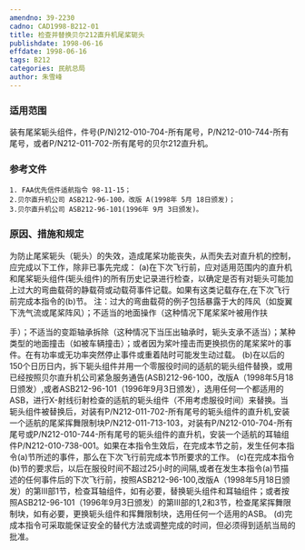 ```yaml
---
amendno: 39-2230
cadno: CAD1998-B212-01
title: 检查并替换贝尔212直升机尾桨轭头
publishdate: 1998-06-16
effdate: 1998-06-16
tags: B212
categories: 民航总局
author: 朱雪峰
---
```


### 适用范围 
装有尾桨轭头组件，件号(P/N)212-010-704-所有尾号，P/N212-010-744-所有尾号，或者P/N212-011-702-所有尾号的贝尔212直升机。

<!--more-->
### 参考文件
    1. FAA优先信件适航指令 98-11-15；
    2.贝尔直升机公司 ASB212-96-100，改版 A(1998年 5月 18日颁发)；
    3.贝尔直升机公司 ASB212-96-101(1996年 9月 3日颁发)。

### 原因、措施和规定 
为防止尾桨轭头（轭头）的失效，造成尾桨功能丧失，从而失去对直升机的控制，应完成以下工作，除非已事先完成： 
    (a)在下次飞行前，应对适用范围内的直升机和尾桨轭头组件(轭头组件)的所有历史记录进行检查，以确定是否有对轭头可能加上过大的弯曲载荷的静载荷或动载荷事件记载。如果有这类记载存在,在下次飞行前完成本指令的(b)节。 
    注：过大的弯曲载荷的例子包括暴露于大的阵风（如旋翼下洗气流或尾桨阵风）；不适当的地面操作（这种情况下尾桨桨叶被用作扶
  
手）；不适当的变距轴承拆除（这种情况下当压出轴承时，轭头支承不适当）；某种类型的地面撞击（如被车辆撞击）；或者因为桨叶撞击而更换损伤的尾桨桨叶的事件。在有功率或无功率突然停止事件或重着陆时可能发生动过载。 
(b)在以后的150个日历日内，拆下轭头组件并用一个零服役时间的适航的轭头组件替换，或用已经按照贝尔直升机公司紧急服务通告(ASB)212-96-100，改版A（1998年5月18日颁发）,或者ASB212-96-101（1996年9月3日颁发），选用任何一个都适用的ASB，进行X-射线衍射检查的适航的轭头组件（不用考虑服役时间）来替换。当轭头组件被替换后，对装有P/N212-011-702-所有尾号的轭头组件的直升机,安装一个适航的尾桨挥舞限制块P/N212-011-713-103，对装有P/N212-010-704-所有尾号或P/N212-010-744-所有尾号的轭头组件的直升机，安装一个适航的耳轴组件P/N212-010-738-001。如果在本指令生效后，在完成本节之前，发生任何本指令(a)节所述的事件，那么在下次飞行前完成本节所要求的工作。 
(c)在完成本指令(b)节的要求后，以后在服役时间不超过25小时的间隔,或者在发生本指令(a)节描述的任何事件后的下次飞行前，按照ASB212-96-100,改版A（1998年5月18日颁发）的第Ⅲ部1节，检查耳轴组件，如有必要，替换轭头组件和耳轴组件；或者按照ASB212-96-101（1996年9月3日颁发）的第Ⅲ部的1,2和3节，检查尾桨挥舞限制块，如有必要，更换轭头组件和挥舞限制块，选用任何一个适用的ASB。 
    (d)完成本指令可采取能保证安全的替代方法或调整完成的时间，但必须得到适航当局的批准。

